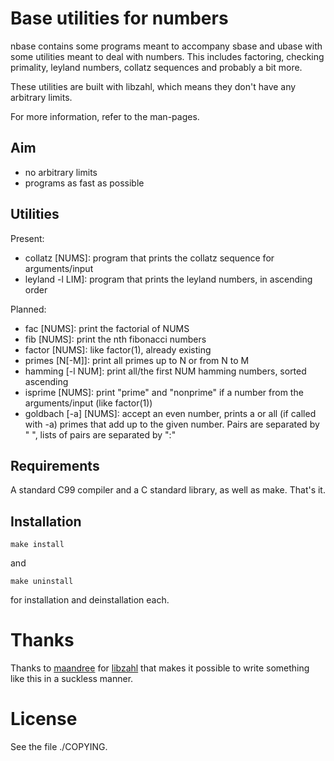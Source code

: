 Base utilities for numbers
===========================

nbase contains some programs meant to accompany sbase and ubase with some
utilities meant to deal with numbers.  This includes factoring, checking
primality, leyland numbers, collatz sequences and probably a bit more.

These utilities are built with libzahl, which means they don't have any
arbitrary limits.

For more information, refer to the man-pages.


Aim
---

* no arbitrary limits
* programs as fast as possible

Utilities
---------

Present:

* collatz [NUMS]: program that prints the collatz sequence for arguments/input
* leyland -l LIM]: program that prints the leyland numbers, in ascending order

Planned:

* fac [NUMS]: print the factorial of NUMS
* fib [NUMS]: print the nth fibonacci numbers
* factor [NUMS]: like factor(1), already existing
* primes [N[-M]]: print all primes up to N or from N to M
* hamming [-l NUM]: print all/the first NUM hamming numbers,
	sorted ascending
* isprime [NUMS]: print "prime" and "nonprime" if a number
	from the arguments/input (like factor(1))
* goldbach [-a] [NUMS]: accept an even number, prints a or
	all (if called  with -a) primes that add up to the
	given number. Pairs are separated by " ", lists of pairs are separated by ":"

Requirements
------------

A standard C99 compiler and a C standard
library, as well as make. That's it.

Installation
------------

	make install

and

	make uninstall

for installation and deinstallation each.

Thanks
======

Thanks to [maandree](https://github.com/maandree) for
[libzahl](http://git.suckless.org/libzahl) that makes it
possible to write something like this in a suckless manner.

License
=======

See the file ./COPYING.
